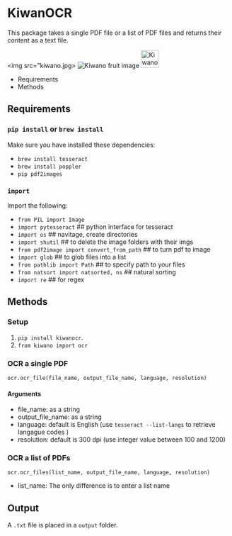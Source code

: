 # KiwanOCR

This package takes a single PDF file or a list of PDF files and returns their content as a text file.

<img src="kiwano.jpg>
![Kiwano fruit image](kiwano.jpg)
[<img alt="Kiwano fruit image" width="40px" src="https://www.eatwellwithgina.com/wp-content/uploads/2014/06/photo-2-1-533x400.jpg" />](https://www.google.com/)

- Requirements
- Methods

## Requirements

### ```pip install``` or ```brew install```
Make sure you have installed these dependencies:
- ```brew install tesseract```
- ```brew install poppler```
- ```pip pdf2images```

### ```import```
Import the following:
- ```from PIL import Image```
- ```import pytesseract``` ## python interface for tesseract
- ```import os``` ## navitage, create directories
- ```import shutil``` ## to delete the image folders with their imgs
- ```from pdf2image import convert_from_path``` ## to turn pdf to image
- ```import glob``` ## to glob files into a list
- ```from pathlib import Path``` ## to specify path to your files
- ```from natsort import natsorted, ns``` ## natural sorting
- ```import re``` ## for regex


## Methods

### Setup

1. ```pip install kiwanocr```.
2. ```from kiwano import ocr```

### OCR a single PDF
```ocr.ocr_file(file_name, output_file_name, language, resolution)```

#### Arguments
- file_name: as a string
- output_file_name: as a string
- language: default is English (use ```tesseract --list-langs``` to retrieve langague codes )
- resolution: default is 300 dpi (use integer value between 100 and 1200)

### OCR a list of PDFs
```ocr.ocr_files(list_name, output_file_name, language, resolution)```
- list_name: The only difference is to enter a list name

## Output

A ```.txt``` file is placed in a ```output``` folder.
